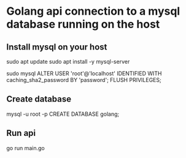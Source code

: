 # Golang api connection to a mysql database running on the host

## Install mysql on your host

sudo apt update
sudo apt install -y mysql-server

sudo mysql
ALTER USER 'root'@'localhost' IDENTIFIED WITH caching_sha2_password BY 'password';
FLUSH PRIVILEGES;

## Create database

mysql -u root -p
CREATE DATABASE golang;

## Run api
go run main.go